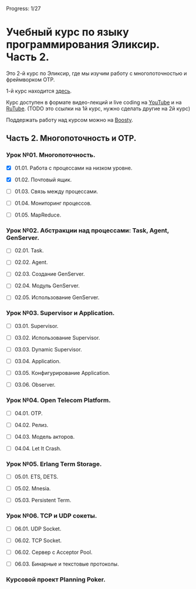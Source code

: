 Progress: 1/27

# Учебный курс по языку программирования Эликсир. Часть 2.

Это 2-й курс по Эликсир, где мы изучим работу с многопоточностью и фреймворком OTP.

1-й курс находится [здесь](https://github.com/yzh44yzh/elixir_course).

Курс доступен в формате видео-лекций и live coding на [YouTube](https://www.youtube.com/playlist?list=PLYuTgpYrBrVKnzanStbVGD09Cdx4YNEpO) и на [RuTube](https://rutube.ru/plst/433906/).
(TODO это ссылки на 1й курс, нужно сделать другие на 2й курс)

Поддержать работу над курсом можно на [Boosty](https://boosty.to/yury.zhloba).


## Часть 2. Многопоточность и OTP.


### Урок №01. Многопоточность.

- [x] 01.01. Работа с процессами на низком уровне.

- [x] 01.02. Почтовый ящик.

- [ ] 01.03. Связь между процессами.

- [ ] 01.04. Мониторинг процессов.

- [ ] 01.05. MapReduce.


### Урок №02. Абстракции над процессами: Task, Agent, GenServer.

- [ ] 02.01. Task.

- [ ] 02.02. Agent.

- [ ] 02.03. Создание GenServer.

- [ ] 02.04. Модуль GenServer.

- [ ] 02.05. Использование GenServer.


### Урок №03. Supervisor и Application.

- [ ] 03.01. Supervisor.

- [ ] 03.02. Использование Supervisor.

- [ ] 03.03. Dynamic Supervisor.

- [ ] 03.04. Application.

- [ ] 03.05. Конфигурирование Application.

- [ ] 03.06. Observer.


### Урок №04. Open Telecom Platform.

- [ ] 04.01. OTP.

- [ ] 04.02. Релиз.

- [ ] 04.03. Модель акторов.

- [ ] 04.04. Let It Crash.


### Урок №05. Erlang Term Storage.

- [ ] 05.01. ETS, DETS.

- [ ] 05.02. Mnesia.

- [ ] 05.03. Persistent Term.


### Урок №06. TCP и UDP сокеты.

- [ ] 06.01. UDP Socket.

- [ ] 06.02. TCP Socket.

- [ ] 06.02. Сервер с Acceptor Pool.

- [ ] 06.03. Бинарные и текстовые протоколы.


### Курсовой проект Planning Poker.
